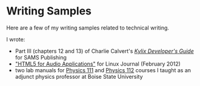 # Writing Samples
Here are a few of my writing samples related to technical writing.

I wrote:
* Part III (chapters 12 and 13) of Charlie Calvert's [_Kylix Developer's Guide_](./SAMS%20Kylix%20Developers%20Guide.pdf) for SAMS Publishing
* ["HTML5 for Audio Applications"](./HTML5%20for%20Audio%20Applications.pdf) for Linux Journal (February 2012)
* two lab manuals for [Physics 111](./111%20Lab%20Manual.pdf) and [Physics 112](./112%20Lab%20Manual.pdf) courses I taught as an adjunct physics professor at Boise State University
